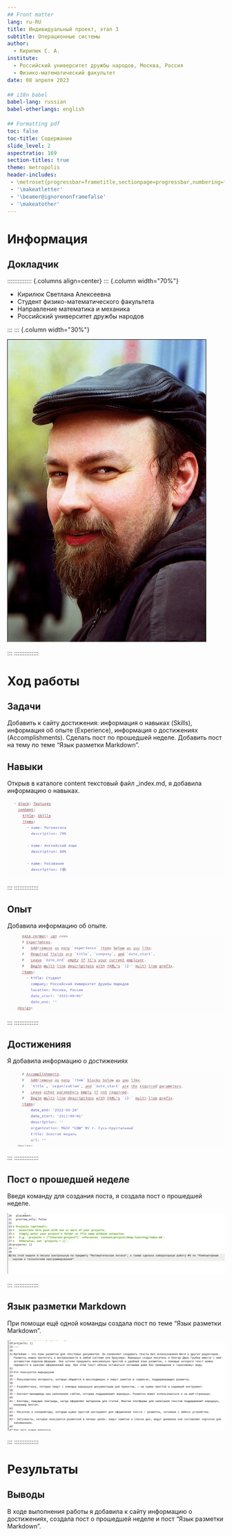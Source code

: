 ```yaml
---
## Front matter
lang: ru-RU
title: Индивидуальный проект, этап 3
subtitle: Операционные системы
author:
  - Кирилюк С. А.
institute:
  - Российский университет дружбы народов, Москва, Россия
  - Физико-математический факультет
date: 08 апреля 2023

## i18n babel
babel-lang: russian
babel-otherlangs: english

## Formatting pdf
toc: false
toc-title: Содержание
slide_level: 2
aspectratio: 169
section-titles: true
theme: metropolis
header-includes:
 - \metroset{progressbar=frametitle,sectionpage=progressbar,numbering=fraction}
 - '\makeatletter'
 - '\beamer@ignorenonframefalse'
 - '\makeatother'
---
```


# Информация

## Докладчик

:::::::::::::: {.columns align=center}
::: {.column width="70%"}

  * Кирилюк Светлана Алексеевна
  * Студент физико-математического факультета
  * Направление математика и механика
  * Российский университет дружбы народов

:::
::: {.column width="30%"}

![](./image/kulyabov.jpg)

:::
::::::::::::::

# Ход работы

## Задачи

Добавить к сайту достижения: информация о навыках (Skills), информация об опыте (Experience), информация о достижениях (Accomplishments). Сделать пост по прошедшей неделе. Добавить пост на тему по теме “Язык разметки Markdown”.

## Навыки

Открыв в каталоге content текстовый файл _index.md, я добавила информацию о навыках.

![](./image/fig1.png)

:::
::::::::::::::

## Опыт

Добавила информацию об опыте.

![](./image/fig2.png)

:::
::::::::::::::

## Достиженияя

Я добавила информацию о достижениях

![](./image/fig3.png)

:::
::::::::::::::

## Пост о прошедшей неделе

Введя команду для создания поста, я создала пост о прошедшей неделе.

![](./image/fig4.png)

:::
::::::::::::::

## Язык разметки Markdown

При помощи ещё одной команды создала пост по теме “Язык разметки Markdown”.

![](./image/fig5.png)

:::
::::::::::::::

# Результаты

## Выводы

В ходе выполнения работы я добавила к сайту информацию о достижениях, создала пост о прошедшей неделе и пост “Язык разметки Markdown”.


